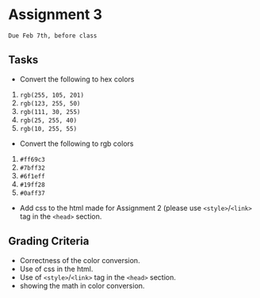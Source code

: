 # Assignment 3
`Due Feb 7th, before class`


## Tasks

- Convert the following to hex colors

1. `rgb(255, 105, 201)`
2. `rgb(123, 255, 50)`
3. `rgb(111, 30, 255)`
4. `rgb(25, 255, 40)`
5. `rgb(10, 255, 55)`

- Convert the following to rgb colors

1. `#ff69c3`
2. `#7bff32`
3. `#6f1eff`
4. `#19ff28`
5. `#0aff37`

- Add css to the html made for Assignment 2 (please use `<style>`/`<link>` tag in the `<head>` section.

## Grading Criteria

- Correctness of the color conversion.
- Use of css in the html.
- Use of `<style>`/`<link>` tag in the `<head>` section.
- showing the math in color conversion.




